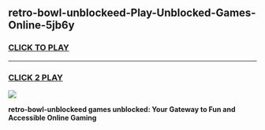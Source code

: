 
## retro-bowl-unblockeed-Play-Unblocked-Games-Online-5jb6y
<h3>
<a href="https://premium76.site?title=retro-bowl-unblockeed&ref=25A">CLICK TO PLAY</a></h3>
<hr>

<h3>
<a href="https://premium76.site?title=retro-bowl-unblockeed&ref=25A">CLICK 2 PLAY</a>
  
</h3>

<a href="https://premium76.site?title=retro-bowl-unblockeed&ref=25A"><img src="https://clearcache.store/games.png"></a>


**retro-bowl-unblockeed games unblocked: Your Gateway to Fun and Accessible Online Gaming**
